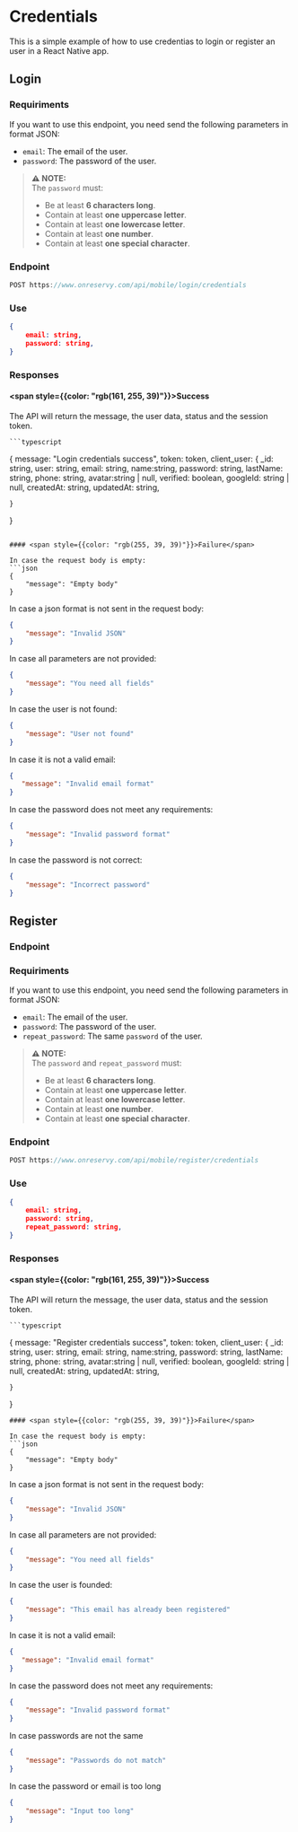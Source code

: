 # Credentials

This is a simple example of how to use credentias to login or register an user in a React Native app.




## Login


### Requiriments
 If you want to use this endpoint, you need send the following parameters in format JSON:

- `email`: The email of the user.
- `password`: The password of the user.

> **⚠️ NOTE:**  
> The `password` must:
> - Be at least **6 characters long**.
> - Contain at least **one uppercase letter**.
> - Contain at least **one lowercase letter**.
> - Contain at least **one number**.
> - Contain at least **one special character**.

### Endpoint
```typescript
POST https://www.onreservy.com/api/mobile/login/credentials
```

### Use
```json
{
    email: string,
    password: string,
}
```

### Responses

####   <span style={{color: "rgb(161, 255, 39)"}}>Success</span>
The API will return the message, the user data, status and the session token.

    ```typescript
{
    message: "Login credentials success",
    token: token,
    client_user: {
        _id: string,
        user: string,
        email: string,
        name:string,
        password: string,
        lastName: string,
        phone: string,
        avatar:string | null,
        verified: boolean,
        googleId: string | null,
        createdAt: string,
        updatedAt: string,
       
    }
}
```

#### <span style={{color: "rgb(255, 39, 39)"}}>Failure</span>

In case the request body is empty:
```json
{
    "message": "Empty body"
}
```
In case a json format is not sent in the request body:

```json
{
    "message": "Invalid JSON"
}
```
In case all parameters are not provided:

```json
{
    "message": "You need all fields"
}
```
In case the user is not found:
```json
{
    "message": "User not found"
}
```

In case it is not a valid email:
```json
{
   "message": "Invalid email format"
}
```

In case the password does not meet any requirements:

```json
{
    "message": "Invalid password format"
}
```

In case the password is not correct:
```json
{
    "message": "Incorrect password"
}
```
## Register

### Endpoint
### Requiriments
 If you want to use this endpoint, you need send the following parameters in format JSON:

- `email`: The email of the user.
- `password`: The password of the user.
- `repeat_password`: The same `password` of the user.

> **⚠️ NOTE:**  
> The `password` and `repeat_password` must:
> - Be at least **6 characters long**.
> - Contain at least **one uppercase letter**.
> - Contain at least **one lowercase letter**.
> - Contain at least **one number**.
> - Contain at least **one special character**.

### Endpoint
```typescript
POST https://www.onreservy.com/api/mobile/register/credentials
```

### Use
```json
{
    email: string,
    password: string,
    repeat_password: string,
}
```
### Responses

####   <span style={{color: "rgb(161, 255, 39)"}}>Success</span>
The API will return the message, the user data, status and the session token.

    ```typescript
{
    message: "Register credentials success",
    token: token,
    client_user: {
        _id: string,
        user: string,
        email: string,
        name:string,
        password: string,
        lastName: string,
        phone: string,
        avatar:string | null,
        verified: boolean,
        googleId: string | null,
        createdAt: string,
        updatedAt: string,
       
    }
}
```
#### <span style={{color: "rgb(255, 39, 39)"}}>Failure</span>

In case the request body is empty:
```json
{
    "message": "Empty body"
}
```
In case a json format is not sent in the request body:

```json
{
    "message": "Invalid JSON"
}
```
In case all parameters are not provided:

```json
{
    "message": "You need all fields"
}
```
In case the user is founded:
```json
{
    "message": "This email has already been registered"
}
```

In case it is not a valid email:
```json
{
   "message": "Invalid email format"
}
```

In case the password does not meet any requirements:

```json
{
    "message": "Invalid password format"
}
```

In case passwords are not the same
```json
{
    "message": "Passwords do not match"
}
```
In case the password or email is too long
```json
{
    "message": "Input too long"
}
```